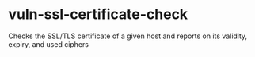 # vuln-ssl-certificate-check
Checks the SSL/TLS certificate of a given host and reports on its validity, expiry, and used ciphers
